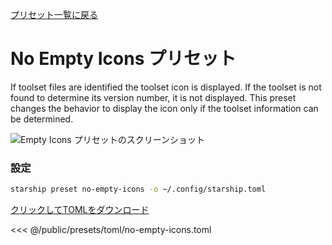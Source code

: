 [プリセット一覧に戻る](./#no-empty-icons)

# No Empty Icons プリセット

If toolset files are identified the toolset icon is displayed. If the toolset is not found to determine its version number, it is not displayed. This preset changes the behavior to display the icon only if the toolset information can be determined.

![Empty Icons プリセットのスクリーンショット](/presets/img/no-empty-icons.png)

### 設定

```sh
starship preset no-empty-icons -o ~/.config/starship.toml
```

[クリックしてTOMLをダウンロード](/presets/toml/no-empty-icons.toml)

<<< @/public/presets/toml/no-empty-icons.toml
